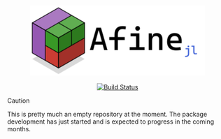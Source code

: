 <p align = "center">
    <img src = "resources/logo/logo.svg" alt = "feris logo" width = "400px">
</p>


<div align = "center">

[![Build Status](https://github.com/schmaeke/Afine.jl/actions/workflows/CI.yml/badge.svg?branch=main)](https://github.com/schmaeke/Afine.jl/actions/workflows/CI.yml?query=branch%3Amain)

</div>


> [!CAUTION]
> This is pretty much an empty repository at the moment. The package development has just started and is expected to progress in the coming months.
